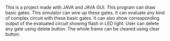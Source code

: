 This is a project made with JAVA and JAVA GUI. This program can draw basic gates. This simulator can wire up these gates. It can evaluate any kind of complex circuit with these basic gates. It can also show corresponding output of the evaluated circuit showing flash in LED light. User can delete any gate using delete button. The whole frame can be cleared using clear button.
